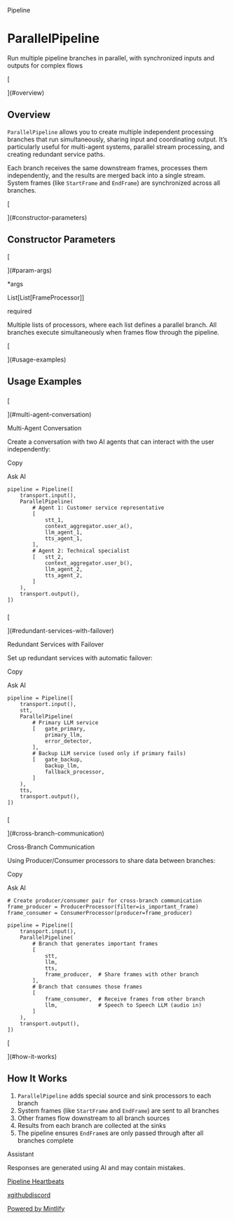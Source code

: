 Pipeline

ParallelPipeline
================

Run multiple pipeline branches in parallel, with synchronized inputs and outputs for complex flows

[​

](#overview)

Overview
----------------------------

`ParallelPipeline` allows you to create multiple independent processing branches that run simultaneously, sharing input and coordinating output. It’s particularly useful for multi-agent systems, parallel stream processing, and creating redundant service paths.

Each branch receives the same downstream frames, processes them independently, and the results are merged back into a single stream. System frames (like `StartFrame` and `EndFrame`) are synchronized across all branches.

[​

](#constructor-parameters)

Constructor Parameters
--------------------------------------------------------

[​

](#param-args)

\*args

List\[List\[FrameProcessor\]\]

required

Multiple lists of processors, where each list defines a parallel branch. All branches execute simultaneously when frames flow through the pipeline.

[​

](#usage-examples)

Usage Examples
----------------------------------------

### 

[​

](#multi-agent-conversation)

Multi-Agent Conversation

Create a conversation with two AI agents that can interact with the user independently:

Copy

Ask AI

    pipeline = Pipeline([
        transport.input(),
        ParallelPipeline(
            # Agent 1: Customer service representative
            [
                stt_1,
                context_aggregator.user_a(),
                llm_agent_1,
                tts_agent_1,
            ],
            # Agent 2: Technical specialist
            [   stt_2,
                context_aggregator.user_b(),
                llm_agent_2,
                tts_agent_2,
            ]
        ),
        transport.output(),
    ])
    

### 

[​

](#redundant-services-with-failover)

Redundant Services with Failover

Set up redundant services with automatic failover:

Copy

Ask AI

    pipeline = Pipeline([
        transport.input(),
        stt,
        ParallelPipeline(
            # Primary LLM service
            [   gate_primary,
                primary_llm,
                error_detector,
            ],
            # Backup LLM service (used only if primary fails)
            [   gate_backup,
                backup_llm,
                fallback_processor,
            ]
        ),
        tts,
        transport.output(),
    ])
    

### 

[​

](#cross-branch-communication)

Cross-Branch Communication

Using Producer/Consumer processors to share data between branches:

Copy

Ask AI

    # Create producer/consumer pair for cross-branch communication
    frame_producer = ProducerProcessor(filter=is_important_frame)
    frame_consumer = ConsumerProcessor(producer=frame_producer)
    
    pipeline = Pipeline([
        transport.input(),
        ParallelPipeline(
            # Branch that generates important frames
            [
                stt,
                llm,
                tts,
                frame_producer,  # Share frames with other branch
            ],
            # Branch that consumes those frames
            [
                frame_consumer,  # Receive frames from other branch
                llm,             # Speech to Speech LLM (audio in)
            ]
        ),
        transport.output(),
    ])
    

[​

](#how-it-works)

How It Works
------------------------------------

1.  `ParallelPipeline` adds special source and sink processors to each branch
2.  System frames (like `StartFrame` and `EndFrame`) are sent to all branches
3.  Other frames flow downstream to all branch sources
4.  Results from each branch are collected at the sinks
5.  The pipeline ensures `EndFrame`s are only passed through after all branches complete

Assistant

Responses are generated using AI and may contain mistakes.

[Pipeline Heartbeats](/server/pipeline/heartbeats)

[x](https://x.com/pipecat_ai)[github](https://github.com/pipecat-ai/pipecat)[discord](https://discord.gg/pipecat)

[Powered by Mintlify](https://mintlify.com/preview-request?utm_campaign=poweredBy&utm_medium=referral&utm_source=daily)
